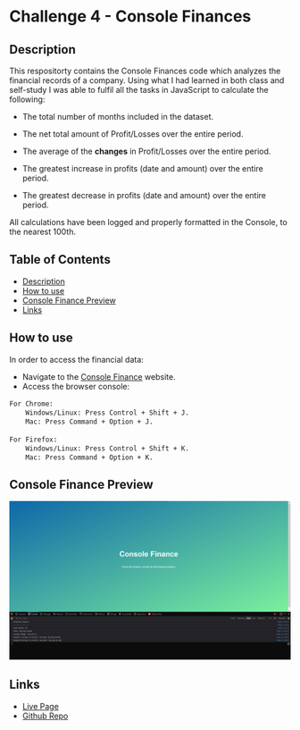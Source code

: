 # Challenge 4 - Console Finances

## Description

This respositorty contains the Console Finances code which analyzes the financial records of a company. Using what I had learned in both class and self-study I was able to fulfil all the tasks in JavaScript to calculate the following:

- The total number of months included in the dataset.

- The net total amount of Profit/Losses over the entire period.

- The average of the **changes** in Profit/Losses over the entire period.

- The greatest increase in profits (date and amount) over the entire period.

- The greatest decrease in profits (date and amount) over the entire period.

All calculations have been logged and properly formatted in the Console, to the nearest 100th.

## Table of Contents

- [Description](#description)
- [How to use](#how-to-use)
- [Console Finance Preview](#console-finance-preview)
- [Links](#links)

## How to use

In order to access the financial data:

- Navigate to the [Console Finance](https://ktadique.github.io/Console-Finance/) website.
- Access the browser console:

```
For Chrome:
    Windows/Linux: Press Control + Shift + J.
    Mac: Press Command + Option + J.

For Firefox:
    Windows/Linux: Press Control + Shift + K.
    Mac: Press Command + Option + K.
```

## Console Finance Preview

![Console Finance Preview](/assets/img/CFScreenshot.png)

## Links

- [Live Page](https://ktadique.github.io/Console-Finance/)
- [Github Repo](https://github.com/ktadique/Console-Finance)
